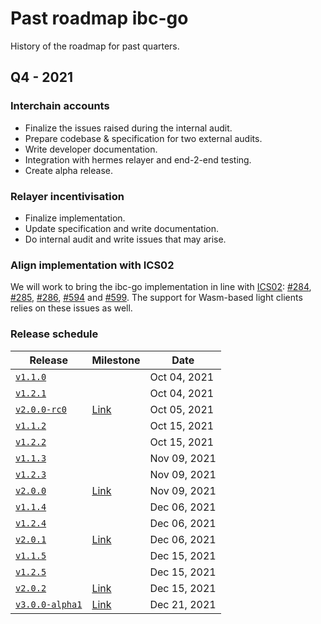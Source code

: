 
# Past roadmap ibc-go

History of the roadmap for past quarters.

## Q4 - 2021

### Interchain accounts

- Finalize the issues raised during the internal audit.
- Prepare codebase & specification for two external audits.
- Write developer documentation.
- Integration with hermes relayer and end-2-end testing.
- Create alpha release.

### Relayer incentivisation

- Finalize implementation.
- Update specification and write documentation.
- Do internal audit and write issues that may arise.

### Align implementation with ICS02

We will work to bring the ibc-go implementation in line with [ICS02](https://github.com/cosmos/ibc/tree/master/spec/core/ics-002-client-semantics): [#284](https://github.com/cosmos/ibc-go/issues/284), [#285](https://github.com/cosmos/ibc-go/issues/285), [#286](https://github.com/cosmos/ibc-go/issues/286), [#594](https://github.com/cosmos/ibc-go/issues/594) and [#599](https://github.com/cosmos/ibc-go/issues/599). The support for Wasm-based light clients relies on these issues as well. 

### Release schedule

|Release|Milestone|Date|
|-------|---------|----|
|[`v1.1.0`](https://github.com/cosmos/ibc-go/releases/tag/v1.1.1)||Oct 04, 2021|
|[`v1.2.1`](https://github.com/cosmos/ibc-go/releases/tag/v1.2.1)||Oct 04, 2021|
|[`v2.0.0-rc0`](https://github.com/cosmos/ibc-go/releases/tag/v2.0.0-rc0)|[Link](https://github.com/cosmos/ibc-go/milestone/3)|Oct 05, 2021|
|[`v1.1.2`](https://github.com/cosmos/ibc-go/releases/tag/v1.1.2)||Oct 15, 2021|
|[`v1.2.2`](https://github.com/cosmos/ibc-go/releases/tag/v1.2.2)||Oct 15, 2021|
|[`v1.1.3`](https://github.com/cosmos/ibc-go/releases/tag/v1.1.3)||Nov 09, 2021|
|[`v1.2.3`](https://github.com/cosmos/ibc-go/releases/tag/v1.2.3)||Nov 09, 2021|
|[`v2.0.0`](https://github.com/cosmos/ibc-go/releases/tag/v2.0.0)|[Link](https://github.com/cosmos/ibc-go/milestone/3)|Nov 09, 2021|
|[`v1.1.4`](https://github.com/cosmos/ibc-go/releases/tag/v1.1.5)||Dec 06, 2021|
|[`v1.2.4`](https://github.com/cosmos/ibc-go/releases/tag/v1.2.4)||Dec 06, 2021|
|[`v2.0.1`](https://github.com/cosmos/ibc-go/releases/tag/v2.0.1)|[Link](https://github.com/cosmos/ibc-go/milestone/11)|Dec 06, 2021|
|[`v1.1.5`](https://github.com/cosmos/ibc-go/releases/tag/v1.1.5)||Dec 15, 2021|
|[`v1.2.5`](https://github.com/cosmos/ibc-go/releases/tag/v1.2.5)||Dec 15, 2021|
|[`v2.0.2`](https://github.com/cosmos/ibc-go/releases/tag/v2.0.2)|[Link](https://github.com/cosmos/ibc-go/milestone/20)|Dec 15, 2021|
|[`v3.0.0-alpha1`](https://github.com/cosmos/ibc-go/releases/tag/v3.0.0-alpha1)|[Link](https://github.com/cosmos/ibc-go/milestone/12)|Dec 21, 2021|
